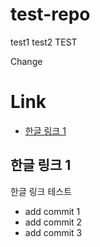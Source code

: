 # test-repo
test1
test2
TEST

Change

# Link
* [한글 링크 1](#한글-링크-1)

## 한글 링크 1

한글 링크 테스트

* add commit 1
* add commit 2
* add commit 3
